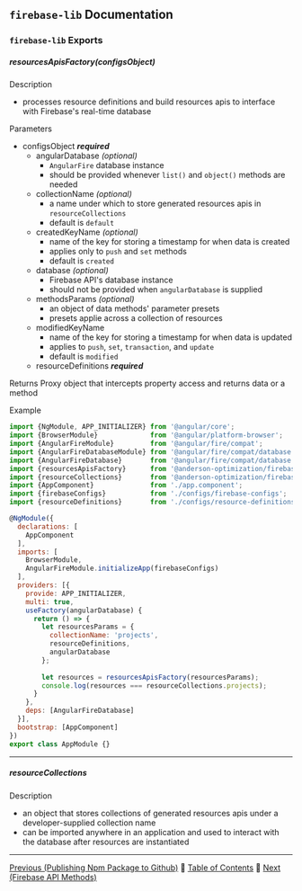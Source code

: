 ## `firebase-lib` Documentation

### `firebase-lib` Exports

##### resourcesApisFactory(configsObject)

Description

* processes resource definitions and build resources apis to interface with
  Firebase's real-time database

Parameters
  
* configsObject ***required***
  * angularDatabase *(optional)*
    * `AngularFire` database instance
    * should be provided whenever `list()` and `object()` methods are needed
  * collectionName *(optional)*
    * a name under which to store generated resources apis in `resourceCollections`
    * default is `default`
  * createdKeyName *(optional)*
    * name of the key for storing a timestamp for when data is created
    * applies only to `push` and `set` methods
    * default is `created`
  * database *(optional)*
    * Firebase API's database instance
    * should not be provided when `angularDatabase` is supplied
  * methodsParams *(optional)*
    * an object of data methods' parameter presets
    * presets applie across a collection of resources
  * modifiedKeyName
    * name of the key for storing a timestamp for when data is updated
    * applies to `push`, `set`, `transaction`, and `update`
    * default is `modified`
  * resourceDefinitions ***required***

Returns Proxy object that intercepts property access and returns data or a method

Example

```javascript
import {NgModule, APP_INITIALIZER} from '@angular/core';
import {BrowserModule}             from '@angular/platform-browser';
import {AngularFireModule}         from '@angular/fire/compat';
import {AngularFireDatabaseModule} from '@angular/fire/compat/database';
import {AngularFireDatabase}       from '@angular/fire/compat/database';
import {resourcesApisFactory}      from '@anderson-optimization/firebase-lib';
import {resourceCollections}       from '@anderson-optimization/firebase-lib';
import {AppComponent}              from './app.component';
import {firebaseConfigs}           from './configs/firebase-configs';
import {resourceDefinitions}       from './configs/resource-definitions';

@NgModule({
  declarations: [
    AppComponent
  ],
  imports: [
    BrowserModule,
    AngularFireModule.initializeApp(firebaseConfigs)
  ],
  providers: [{
    provide: APP_INITIALIZER,
    multi: true,
    useFactory(angularDatabase) {
      return () => {
        let resourcesParams = {
          collectionName: 'projects',
          resourceDefinitions,
          angularDatabase
        };
        
        let resources = resourcesApisFactory(resourcesParams);
        console.log(resources === resourceCollections.projects);
      }
    },
    deps: [AngularFireDatabase]
  }],
  bootstrap: [AppComponent]
})
export class AppModule {}
```

---


##### resourceCollections

Description

* an object that stores collections of generated resources apis under a
  developer-supplied collection name
* can be imported anywhere in an application and used to interact with the
  database after resources are instantiated

---

[Previous (Publishing Npm Package to Github)](./17-publishing-npm-package-to-github.md) :palm_tree:
[Table of Contents](../README.md) :palm_tree:
[Next (Firebase API Methods)](./18-firebase-api-methods.md)
